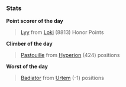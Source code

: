 

### Stats

**Point scorer of the day**
>[Lyy](/#/character/Loki/563801) from [Loki](/#/ranking/Loki)  (8813) Honor Points


**Climber of the day**
>[Pastouille](/#/character/Hyperion/76561) from [Hyperion](/#/ranking/Hyperion)  (424) positions


**Worst of the day**
>[Badiator](/#/character/Urtem/707875) from [Urtem](/#/ranking/Urtem)  (-1) positions


